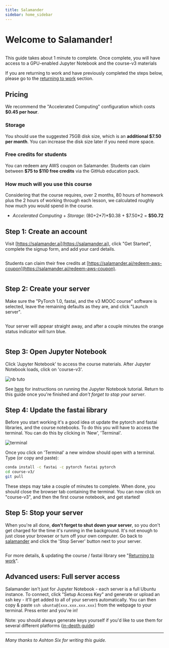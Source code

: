 ```yaml
---
title: Salamander
sidebar: home_sidebar
---
```


# Welcome to Salamander!

<img alt="" src="/images/salamander/logo.png" class="screenshot">

This guide takes about 1 minute to complete. Once complete, you will have access to a GPU-enabled Jupyter Notebook and the course-v3 materials

If you are returning to work and have previously completed the steps below, please go to the [returning to work](https://course.fast.ai/update_salamander.html) section.

## Pricing

We recommend the "Accelerated Computing" configuration which costs **\$0.45 per hour**.

### Storage

You should use the suggested 75GB disk size, which is an **additional \$7.50 per month**. You can increase the disk size later if you need more space.

### Free credits for students

You can redeem any AWS coupon on Salamander. Students can claim between **$75 to $110 free credits** via the GitHub education pack.

### How much will you use this course

Considering that the course requires, over 2 months, 80 hours of homework plus the 2 hours of working through each lesson, we calculated roughly how much you would spend in the course.

- _Accelerated Computing_ + _Storage_: (80+2\*7)\*$0.38 + $7.50\*2 = **\$50.72**

## Step 1: Create an account

Visit [https://salamander.ai](https://salamander.ai), click "Get Started", complete the signup form, and add your card details.

<img alt="" src="/images/salamander/create_account.png" class="screenshot">

Students can claim their free credits at [https://salamander.ai/redeem-aws-coupon](https://salamander.ai/redeem-aws-coupon).

<img alt="" src="/images/salamander/coupon.png" class="screenshot">

## Step 2: Create your server

Make sure the "PyTorch 1.0, fastai, and the v3 MOOC course" software is selected, leave the remaining defaults as they are, and click "Launch server".

<img alt="" src="/images/salamander/create_server.png" class="screenshot">

Your server will appear straight away, and after a couple minutes the orange status indicator will turn blue.

<img alt="" src="/images/salamander/ready.png" class="screenshot">

## Step 3: Open Jupyter Notebook

Click 'Jupyter Notebook' to access the course materials. After Jupyter Notebook loads, click on 'course-v3'.

<img alt="nb tuto" src="/images/salamander/final.png" class="screenshot">

See [here](index.html) for instructions on running the Jupyter Notebook tutorial. Return to this guide once you're finished and _don't forget to stop your server_.

## Step 4: Update the fastai library

Before you start working it's a good idea ot update the pytorch and fastai libraries, and the course notebooks. To do this you will have to access the terminal. You can do this by clicking in 'New', 'Terminal'.

<img alt="terminal" src="/images/terminal.png" class="screenshot">

Once you click on 'Terminal' a new window should open with a terminal. Type (or copy and paste):

```bash
conda install -c fastai -c pytorch fastai pytorch
cd course-v3/
git pull
```

These steps may take a couple of minutes to complete. When done, you should close the browser tab containing the terminal. You can now click on "course-v3", and then the first course notebook, and get started!

## Step 5: Stop your server

When you're all done, **don't forget to shut down your server**, so you don't get charged for the time it's running in the background. It's not enough to just close your browser or turn off your own computer. Go back to [salamander](https://salamander.ai/) and click the 'Stop Server' button next to your server.

<img alt="" src="/images/salamander/stop.png" class="screenshot">

For more details, & updating the course / fastai library see "[Returning to work](update_salamander.html)".

## Advanced users: Full server access

Salamander isn't just for Jupyter Notebook - each server is a full Ubuntu instance. To connect, click "Setup Access Key" and generate or upload an ssh key - it'll get added to all of your servers automatically. You can then copy & paste `ssh ubuntu@[xxx.xxx.xxx.xxx]` from the webpage to your terminal. Press enter and you're in!

Note: you should always generate keys yourself if you'd like to use them for several different platforms ([in-depth guide](https://help.github.com/articles/generating-a-new-ssh-key-and-adding-it-to-the-ssh-agent/))

---

_Many thanks to Ashton Six for writing this guide._
